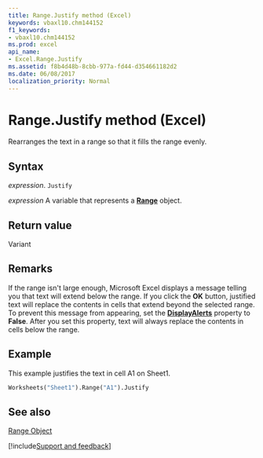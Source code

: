 ```yaml
---
title: Range.Justify method (Excel)
keywords: vbaxl10.chm144152
f1_keywords:
- vbaxl10.chm144152
ms.prod: excel
api_name:
- Excel.Range.Justify
ms.assetid: f8b4d48b-8cbb-977a-fd44-d354661182d2
ms.date: 06/08/2017
localization_priority: Normal
---
```



# Range.Justify method (Excel)

Rearranges the text in a range so that it fills the range evenly.


## Syntax

_expression_. `Justify`

_expression_ A variable that represents a **[Range](excel.range(object).md)** object.


## Return value

Variant


## Remarks

If the range isn't large enough, Microsoft Excel displays a message telling you that text will extend below the range. If you click the  **OK** button, justified text will replace the contents in cells that extend beyond the selected range. To prevent this message from appearing, set the **[DisplayAlerts](Excel.Application.DisplayAlerts.md)** property to **False**. After you set this property, text will always replace the contents in cells below the range.


## Example

This example justifies the text in cell A1 on Sheet1.


```vb
Worksheets("Sheet1").Range("A1").Justify
```


## See also


[Range Object](Excel.Range(object).md)

[!include[Support and feedback](~/includes/feedback-boilerplate.md)]